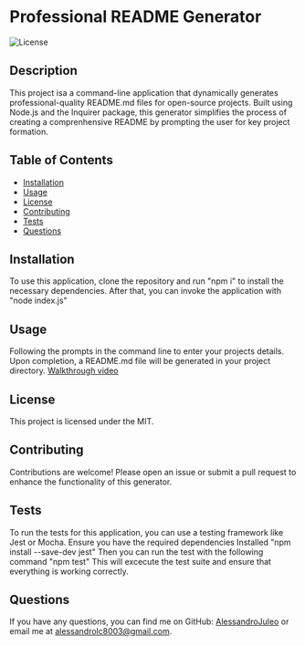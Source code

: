 
# Professional README Generator

![License](https://img.shields.io/badge/license-MIT-blue.svg)

## Description
This project isa a command-line application that dynamically generates professional-quality README.md files for open-source projects. Built using Node.js and the Inquirer package, this generator simplifies the process of creating a comprenhensive README  by prompting the user for key project formation.

## Table of Contents
- [Installation](#installation)
- [Usage](#usage)
- [License](#license)
- [Contributing](#contributing)
- [Tests](#tests)
- [Questions](#questions)

## Installation
To use this application, clone the repository and run "npm i" to install the necessary dependencies. After that, you can invoke the application with "node index.js"

## Usage
Following the prompts in the command line to enter your projects details. Upon completion, a README.md file will be generated in your project directory.
[Walkthrough video](https://youtu.be/t43NcbpuFL0)
## License
This project is licensed under the MIT.

## Contributing
Contributions are welcome! Please open an issue or submit a pull request to enhance the functionality of this generator.

## Tests
To run the tests for this application, you can use a testing framework like Jest or Mocha. Ensure you have the required dependencies Installed "npm install --save-dev jest" Then you can run the test with the following command "npm test" This will excecute the test suite and ensure that everything is working correctly.


## Questions
If you have any questions, you can find me on GitHub: [AlessandroJuleo](https://github.com/AlessandroJuleo) or email me at alessandrolc8003@gmail.com.
